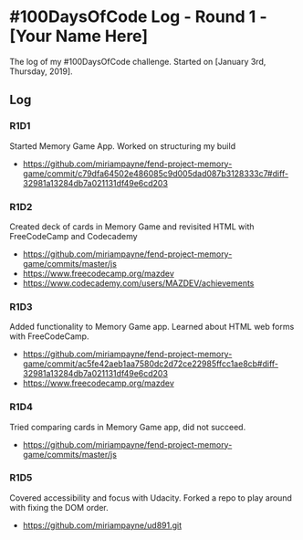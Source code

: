 # #100DaysOfCode Log - Round 1 - [Your Name Here]

The log of my #100DaysOfCode challenge. Started on [January 3rd, Thursday, 2019].

## Log

### R1D1
Started Memory Game App. Worked on structuring my build
- https://github.com/miriampayne/fend-project-memory-game/commit/c79dfa64502e486085c9d005dad087b3128333c7#diff-32981a13284db7a021131df49e6cd203

### R1D2
Created deck of cards in Memory Game and revisited HTML with FreeCodeCamp and Codecademy
- https://github.com/miriampayne/fend-project-memory-game/commits/master/js
- https://www.freecodecamp.org/mazdev
- https://www.codecademy.com/users/MAZDEV/achievements

### R1D3
Added functionality to Memory Game app. Learned about HTML web forms with FreeCodeCamp.
- https://github.com/miriampayne/fend-project-memory-game/commit/ac5fe42aeb1aa7580dc2d72ce22985ffcc1ae8cb#diff-32981a13284db7a021131df49e6cd203
- https://www.freecodecamp.org/mazdev

### R1D4
Tried comparing cards in Memory Game app, did not succeed.
- https://github.com/miriampayne/fend-project-memory-game/commits/master/js

### R1D5
Covered accessibility and focus with Udacity. Forked a repo to play around with fixing the DOM order.
- https://github.com/miriampayne/ud891.git
